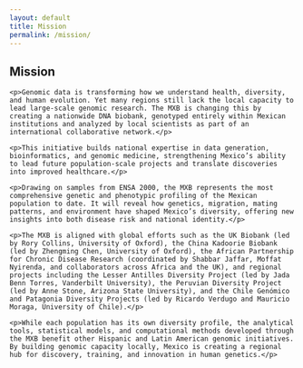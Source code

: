```yaml
---
layout: default
title: Mission
permalink: /mission/
---
```


<section id="mission">

<h2>Mission</h2>

	<p>Genomic data is transforming how we understand health, diversity, and human evolution. Yet many regions still lack the local capacity to lead large-scale genomic research. The MXB is changing this by creating a nationwide DNA biobank, genotyped entirely within Mexican institutions and analyzed by local scientists as part of an international collaborative network.</p>

	<p>This initiative builds national expertise in data generation, bioinformatics, and genomic medicine, strengthening Mexico’s ability to lead future population-scale projects and translate discoveries into improved healthcare.</p>

	<p>Drawing on samples from ENSA 2000, the MXB represents the most comprehensive genetic and phenotypic profiling of the Mexican population to date. It will reveal how genetics, migration, mating patterns, and environment have shaped Mexico’s diversity, offering new insights into both disease risk and national identity.</p>

	<p>The MXB is aligned with global efforts such as the UK Biobank (led by Rory Collins, University of Oxford), the China Kadoorie Biobank (led by Zhengming Chen, University of Oxford), the African Partnership for Chronic Disease Research (coordinated by Shabbar Jaffar, Moffat Nyirenda, and collaborators across Africa and the UK), and regional projects including the Lesser Antilles Diversity Project (led by Jada Benn Torres, Vanderbilt University), the Peruvian Diversity Project (led by Anne Stone, Arizona State University), and the Chile Genómico and Patagonia Diversity Projects (led by Ricardo Verdugo and Mauricio Moraga, University of Chile).</p>

	<p>While each population has its own diversity profile, the analytical tools, statistical models, and computational methods developed through the MXB benefit other Hispanic and Latin American genomic initiatives. By building genomic capacity locally, Mexico is creating a regional hub for discovery, training, and innovation in human genetics.</p>

</section>